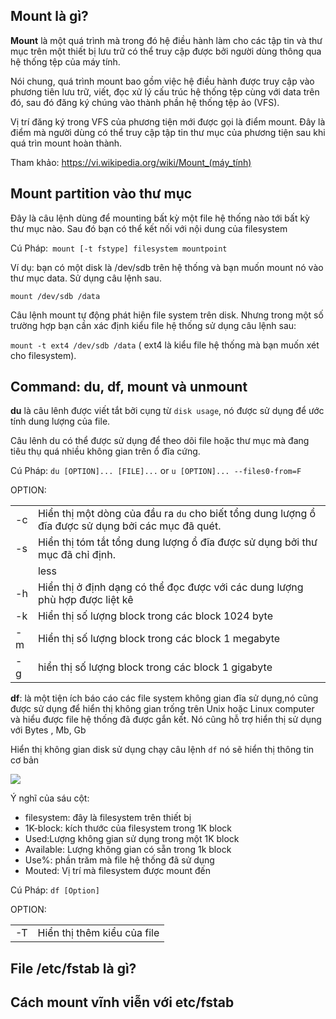 ## Mount là gì?

**Mount** là một quá trình mà trong đó hệ điều hành làm cho các tập tin và thư mục trên một thiết bị lưu trữ có thể truy cập được bởi người dùng thông qua hệ thống tệp của máy tính.

Nói chung, quá trình mount bao gồm việc hệ điều hành được truy cập vào phương tiên lưu trữ, viết, đọc xử lý cấu trúc hệ thống tệp cùng với data trên đó, sau đó đăng ký chúng vào thành phần hệ thống tệp ảo (VFS).

Vị trí đăng ký trong VFS của phương tiện mới được gọi là điểm mount. Đây là điểm mà người dùng có thể truy cập tập tin thư mục của phương tiện sau khi quá trìn mount hoàn thành.

Tham khảo: https://vi.wikipedia.org/wiki/Mount_(máy_tính)

## Mount partition vào thư mục

Đây là câu lệnh dùng để mounting bất kỳ một file hệ thống nào tới bất kỳ thư mục nào. Sau đó bạn có thể kết nối với nội dung của filesystem

Cú Pháp:` mount [-t fstype] filesystem mountpoint`

Ví dụ: bạn có một disk là /dev/sdb trên hệ thống và bạn muốn mount nó vào thư mục data. Sử dụng câu lệnh sau.

`mount /dev/sdb /data`

Câu lệnh mount tự động phát hiện file system trên disk. Nhưng trong một số trường hợp bạn cần xác định kiểu file hệ thống sử dụng câu lệnh sau:

`mount -t ext4 /dev/sdb /data` ( ext4 là kiểu file hệ thống mà bạn muốn xét cho filesystem).


## Command: du, df, mount và unmount

**du** là câu lênh được viết tắt bởi cụng từ `disk usage`, nó được sử dụng để ước tính dung lượng của file.

Câu lênh du có thể được sử dụng để theo dõi file hoặc thư mục mà đang tiêu thụ quá nhiều không gian trên ổ đĩa cứng.

Cú Pháp: `du [OPTION]... [FILE]...` or `u [OPTION]... --files0-from=F`

OPTION: 

|   |   |
|---|----|
|-c|Hiển thị một dòng của đầu ra `du` cho biết tổng dung lượng ổ đĩa được sử dụng bởi các mục đã quét.|
|-s| Hiển thị tóm tắt tổng dung lượng ổ đĩa được sử dụng bởi thư mục đã chỉ định.|
| |less| Lệnh này tạo ra kết quả gọn gàng và dễ đọc hơn|
| -h| Hiển thị ở định dạng có thể đọc được với các dung lượng phù hợp được liệt kê|
| -k| Hiển thị số lượng block trong các block 1024 byte|
|-m| Hiển thị số lượng block trong các block 1 megabyte|
|-g| hiển thị số lượng block trong các block 1 gigabyte|

**df**: là một tiện ích báo cáo các file system không gian đĩa sử dụng,nó cũng được sử dụng để hiển thị không gian trống trên Unix hoặc Linux computer và hiểu được file hệ thống đã được gắn kết. Nó cũng hỗ trợ hiển thị sử dụng với Bytes , Mb, Gb

Hiển thị không gian disk sử dụng chạy câu lệnh `df` nó sẽ hiển thị thông tin cơ bản 

<img src="https://i.imgur.com/DAyAquk.png">

Ý nghĩ của sáu cột:
- filesystem: đây là filesystem trên thiết bị
- 1K-block: kích thước của filesystem trong 1K block
- Used:Lượng không gian sử dụng trong một 1K block
- Available: Lượng không gian có sẵn trong 1k block
- Use%: phần trăm mà file hệ thống đã sử dụng
- Mouted: Vị trí mà filesystem được mount đến

Cú Pháp: `df [Option]`

OPTION:

|  |   |
|---|---| 
|-T| Hiển thị thêm kiểu của file|


## File /etc/fstab là gì?

## Cách mount vĩnh viễn với etc/fstab

